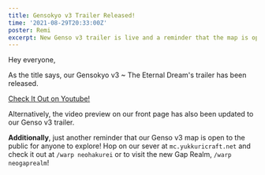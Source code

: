 ```yaml
---
title: Gensokyo v3 Trailer Released!
time: '2021-08-29T20:33:00Z'
poster: Remi
excerpt: New Genso v3 trailer is live and a reminder that the map is open to the public on our server!
---
```


Hey everyone,

As the title says, our Gensokyo v3 ~ The Eternal Dream's trailer has been released.

[Check It Out on Youtube!](https://www.youtube.com/watch?v=FI07wDxl5T8)

Alternatively, the video preview on our front page has also been updated to our Genso v3 trailer.

**Additionally**, just another reminder that our Genso v3 map is open to the public for anyone to explore! Hop on our sever at `mc.yukkuricraft.net` and check it out at `/warp neohakurei` or to visit the new Gap Realm, `/warp neogaprealm`!
